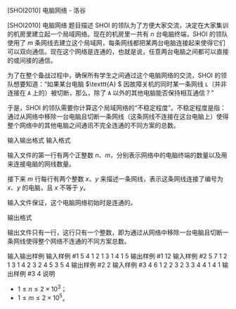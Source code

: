 



[SHOI2010] 电脑网络 - 洛谷














[SHOI2010] 电脑网络
题目描述
SHOI 的领队为了方便大家交流，决定在大家集训的机房里建立起一个局域网络。现在的机房里一共有 $n$ 台电脑终端，SHOI 的领队使用了 $m$ 条网线去建立这个局域网，每条网线都把某两台电脑连接起来使得它们可以双向通信。现在这个网络是连通的，也就是说，任意两台电脑之间都可以直接的或间接的通信。

为了在整个备战过程中，确保所有学生之间通过这个电脑网络的交流，SHOI 的领队想要知道：“如果某台电脑 $\texttt{A}
$ 因故障关机的同时某一条网线 $\texttt{L}$（并非连接在 $\texttt{A}$ 上的）被切断，那么，除了 $\texttt{A}$ 以外的其他电脑能否保持相互通信？”

于是，SHOI 的领队需要你计算这个局域网络的“不稳定程度”。不稳定程度是指：通过从网络中移除一台电脑且切断一条网线（这条网线不连接在这台电脑上）使得整个网络中的其他电脑之间通讯不完全连通的不同方案的总数。

输入输出格式
输入格式

输入文件的第一行有两个正整数 $n$、$m$，分别表示网络中的电脑终端的数量以及用来连接电脑的网线数量。

接下来 $m$ 行每行有两个整数 $x$、$y$ 来描述一条网线，表示这条网线连接了编号为 $x$、$y$ 的电脑，且 $x$ 不等于 $y$。

输入文件保证，这个电脑网络初始时是连通的。

输出格式

输出文件只有一行，这行只有一个整数，即为通过从网络中移除一台电脑且切断一条网线使得整个网络不连通的不同方案总数。

输入输出样例
输入样例 #1
5 4
1 2
1 3
1 4
1 5
输出样例 #1
12
输入样例 #2
5 7
1 2
1 3
1 4
2 3
2 4
5 3
5 4
输出样例 #2
2
输入样例 #3
4 6
1 2
2 3
2 3
3 4
4 1
4 1
输出样例 #3
4
说明
- $1 \leq n \leq 2 \times 10^3$；
- $1 \leq m \leq 2 \times 10^5$。







